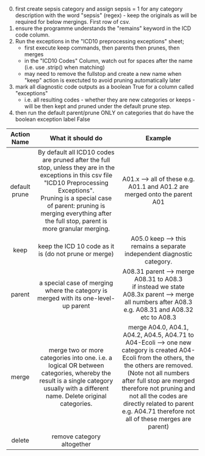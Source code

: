0. first create sepsis category and assign sepsis = 1 for any category description with the word "sepsis" (regex) - keep the originals as will be required for below mergings. First row of csv.
1. ensure the programme understands the "remains" keyword in the ICD code column.
2. Run the exceptions in the "ICD10 preprocessing exceptions" sheet;
   * first execute keep commands, then parents then prunes, then merges
   * in the "ICD10 Codes" Column, watch out for spaces after the name (i.e. use .strip() when matching)
   * may need to remove the fullstop and create a new name when "keep" action is exectuted to avoid pruning automatically later
3. mark all diagnostic code outputs as a boolean True for a column called "exceptions"
   * i.e. all resulting codes - whether they are new categories or keeps - will be then kept and pruned under the default prune step. 
4. then run the default parent/prune ONLY on categories that do have the boolean exception label False		




|      Action   Name     |                                                                      What it should do                                                                     |                                                                         Example                                                                        |
|:----------------------:|:----------------------------------------------------------------------------------------------------------------------------------------------------------:|:------------------------------------------------------------------------------------------------------------------------------------------------------:|
| default   prune | By default all ICD10 codes are   pruned after the full stop, unless they are in the exceptions in this csv file  "ICD10 Preprocessing Exceptions".   <br>Pruning is a special case of parent: pruning is merging everything after the full stop, parent is more granular merging. |                                      A01.x --> all of these e.g.   A01.1 and A01.2 are merged onto the parent A01                                      |
|          keep          |                                                   keep the ICD 10 code as it is   (do not prune or merge)                                                  |                                       A05.0 keep --> this remains a   separate independent diagnostic category.                                        |
|         parent         |                                    a special case of merging where   the category is merged with its one-level-up parent                                   | A08.31 parent --> merge   A08.31 to A08.3      <br>if instead we state A08.3x parent --> merge all numbers after A08.3 e.g.   A08.31 and A08.32 etc to A08.3 |
|          merge         |   merge two or more categories   into one. i.e. a logical OR between categories, whereby the result is a   single category usually with a different name. Delete original categories.   |        merge A04.0, A04.1, A04.2, A04.5, A04.71   to A04-Ecoli --> one new category is created A04-Ecoli from the others,   the the others are removed. <br>(Note not all numbers after full stop are merged therefore not pruning and not all the codes are directly related to parent e.g. A04.71 therefore not all of these merges are parent)       |
|          delete         |   remove category altogether  |               |

